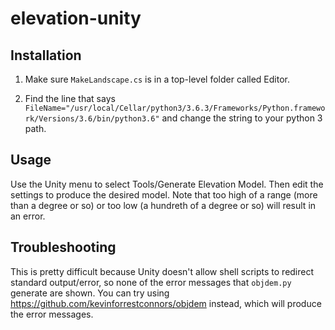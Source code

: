 # elevation-unity

## Installation

1. Make sure `MakeLandscape.cs` is in a top-level folder called Editor.

2. Find the line that says `FileName="/usr/local/Cellar/python3/3.6.3/Frameworks/Python.framework/Versions/3.6/bin/python3.6"` and change the string to your python 3 path. 

## Usage

Use the Unity menu to select Tools/Generate Elevation Model.  Then edit the settings to produce the desired model.  Note that too high of a range (more than a degree or so) or too low (a hundreth of a degree or so) will result in an error.

## Troubleshooting

This is pretty difficult because Unity doesn't allow shell scripts to redirect standard output/error, so none of the error messages that `objdem.py` generate are shown.  You can try using https://github.com/kevinforrestconnors/objdem instead, which will produce the error messages.
